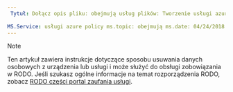 ```yaml
---
 Tytuł: Dołącz opis pliku: obejmują usług plików: Tworzenie usługi azure policy: eross msft
 
MS.Service: usługi azure policy ms.topic: obejmują ms.date: 04/24/2018 ms.author: lizross ms.custom: Dołącz plik
---
```


>[!Note] 
> Ten artykuł zawiera instrukcje dotyczące sposobu usuwania danych osobowych z urządzenia lub usługi i może służyć do obsługi zobowiązania w RODO. Jeśli szukasz ogólne informacje na temat rozporządzenia RODO, zobacz [RODO części portal zaufania usługi](https://servicetrust.microsoft.com/ViewPage/GDPRGetStarted).
